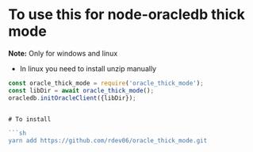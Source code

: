 # To use this for node-oracledb thick mode

**Note:** Only for windows and linux

* In linux you need to install unzip manually

```js
const oracle_thick_mode = require('oracle_thick_mode');
const libDir = await oracle_thick_mode();
oracledb.initOracleClient({libDir});


# To install

```sh
yarn add https://github.com/rdev06/oracle_thick_mode.git
